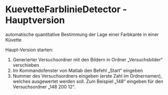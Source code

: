 # KuevetteFarblinieDetector - Hauptversion
automatische quantitative Bestimmung der Lage einer Farbkante in einer Küvette

Haupt-Version starten:
1.	Generierter Versuchsordner mit den Bildern in Ordner „Versuchsbilder“ verschieben
2.	Im Kommandofenster von Matlab den Befehl „Start“ eingeben
3.	Nummer des Versuchsordners eingeben (erste Zahl im Ordnernamen), welches ausgewertet werden soll. Zum Beispiel „148“ eingeben für den Versuchsordner „148 200 12“.
